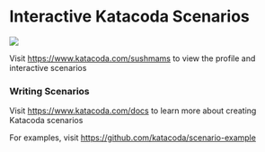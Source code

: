 # Interactive Katacoda Scenarios

[![](http://shields.katacoda.com/katacoda/sushmams/count.svg)](https://www.katacoda.com/sushmams "Get your profile on Katacoda.com")

Visit https://www.katacoda.com/sushmams to view the profile and interactive scenarios

### Writing Scenarios
Visit https://www.katacoda.com/docs to learn more about creating Katacoda scenarios

For examples, visit https://github.com/katacoda/scenario-example
